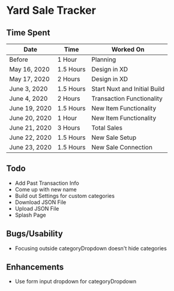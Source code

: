 # Yard Sale Tracker

## Time Spent

| Date          | Time      | Worked On                    |
| ------------- | --------- | ---------------------------- |
| Before        | 1 Hour    | Planning                     |
| May 16, 2020  | 1.5 Hours | Design in XD                 |
| May 17, 2020  | 2 Hours   | Design in XD                 |
| June 3, 2020  | 1.5 Hours | Start Nuxt and Initial Build |
| June 4, 2020  | 2 Hours   | Transaction Functionality    |
| June 19, 2020 | 1.5 Hours | New Item Functionality       |
| June 20, 2020 | 1 Hour    | New Item Functionality       |
| June 21, 2020 | 3 Hours   | Total Sales                  |
| June 22, 2020 | 1.5 Hours | New Sale Setup               |
| June 23, 2020 | 1.5 Hours | New Sale Connection          |

## Todo

- Add Past Transaction Info
- Come up with new name
- Build out Settings for custom categories
- Download JSON File
- Upload JSON File
- Splash Page

## Bugs/Usability

- Focusing outside categoryDropdown doesn't hide categories

## Enhancements

- Use form input dropdown for categoryDropdown

